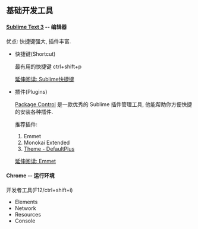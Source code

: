 ## 基础开发工具


#### [Sublime Text 3](http://www.sublimetext.com/3) -- 编辑器

优点: 快捷键强大, 插件丰富.

+ 快捷键(Shortcut)

	最有用的快捷键 ctrl+shift+p

	[延伸阅读: Sublime快捷键](http://www.tuicool.com/articles/AJR7Rn3)

+ 插件(Plugins)

	[Package Control](https://packagecontrol.io/installation) 是一款优秀的 Sublime 插件管理工具, 他能帮助你方便快捷的安装各种插件.

	推荐插件: 

	1. Emmet
	2. Monokai Extended
	3. [Theme - DefaultPlus](https://github.com/mediachicken/sublimetext-defaultplus-theme)
	
	[延伸阅读: Emmet](http://www.iteye.com/news/27580)

#### Chrome -- 运行环境

开发者工具(F12/ctrl+shift+i)

+ Elements
+ Network
+ Resources
+ Console
